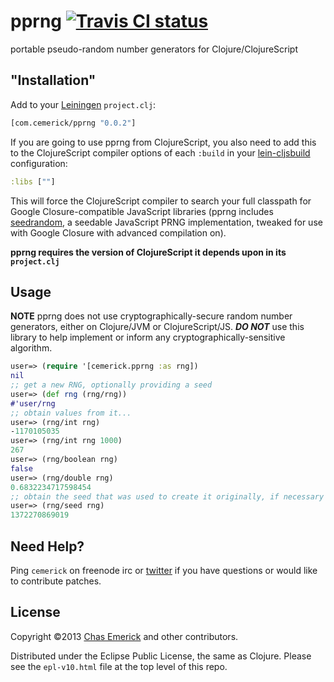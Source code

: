 # pprng [![Travis CI status](https://api.travis-ci.org/cemerick/pprng.png?branch=master)](http://travis-ci.org/#!/cemerick/pprng/builds)

portable pseudo-random number generators for Clojure/ClojureScript

## "Installation"

Add to your [Leiningen](http://leiningen.org) `project.clj`:

```clojure
[com.cemerick/pprng "0.0.2"]
```

If you are going to use pprng from ClojureScript, you also need to add this to
the ClojureScript compiler options of each `:build` in your
[lein-cljsbuild](https://github.com/emezeske/lein-cljsbuild) configuration:

```clojure
:libs [""]
```

This will force the ClojureScript compiler to search your full classpath for
Google Closure-compatible JavaScript libraries (pprng includes
[seedrandom](http://davidbau.com/encode/seedrandom.js), a seedable JavaScript
PRNG implementation, tweaked for use with Google Closure with advanced
compilation on).

**pprng requires the version of ClojureScript it depends upon in its
`project.clj`**

## Usage

**NOTE** pprng does not use cryptographically-secure random number generators,
either on Clojure/JVM or ClojureScript/JS.  _**DO NOT**_ use this library to
help implement or inform any cryptographically-sensitive algorithm.

```clojure
user=> (require '[cemerick.pprng :as rng])
nil
;; get a new RNG, optionally providing a seed
user=> (def rng (rng/rng))
#'user/rng
;; obtain values from it...
user=> (rng/int rng)
-1170105035
user=> (rng/int rng 1000)
267
user=> (rng/boolean rng)
false
user=> (rng/double rng)
0.6832234717598454
;; obtain the seed that was used to create it originally, if necessary
user=> (rng/seed rng)
1372270869019
```

## Need Help?

Ping `cemerick` on freenode irc or
[twitter](http://twitter.com/cemerick) if you have questions or would
like to contribute patches.

## License

Copyright ©2013 [Chas Emerick](http://cemerick.com) and other contributors.

Distributed under the Eclipse Public License, the same as Clojure.
Please see the `epl-v10.html` file at the top level of this repo.
